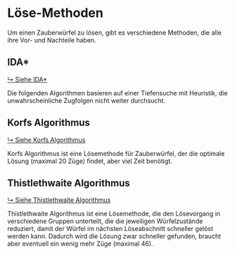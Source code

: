 # Löse-Methoden

Um einen Zauberwürfel zu lösen, gibt es verschiedene Methoden, die alle ihre Vor- und Nachteile haben.

## IDA\*

[↳ Siehe IDA\*](ida_star.md)

Die folgenden Algorithmen basieren auf einer Tiefensuche mit Heuristik, die unwahrscheinliche Zugfolgen nicht weiter
durchsucht.

## Korfs Algorithmus

[↳ Siehe Korfs Algorithmus](korf.md)

Korfs Algorithmus ist eine Lösemethode für Zauberwürfel, der die optimale Lösung (maximal 20 Züge) findet, aber viel
Zeit benötigt.

## Thistlethwaite Algorithmus

[↳ Siehe Thistlethwaite Algorithmus](thistlethwaite.md)

Thistlethwaite Algorithmus ist eine Lösemethode, die den Lösevorgang in verschiedene Gruppen unterteilt, die die
jeweiligen Würfelzustände reduziert, damit der Würfel im nächsten Löseabschnitt schneller gelöst werden kann. Dadurch
wird die Lösung zwar schneller gefunden, braucht aber eventuell ein wenig mehr Züge (maximal 46).
